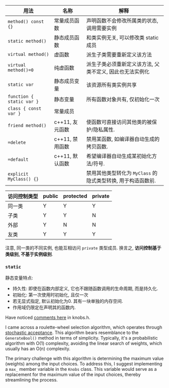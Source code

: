 | 用法                      | 名称            | 解释                                                         |
| ------------------------- | --------------- | ------------------------------------------------------------ |
| `method() const {}`       | 常量成员函数    | 声明函数不会修改所属类的状态, 调用需要实例                   |
| `static method()`         | 静态成员函数    | 和类实例无关, 可以修改类 static 成员                         |
| `virtual method()`        | 虚函数          | 派生子类需要重新定义该方法                                   |
| `virtual method()=0`      | 纯虚函数        | 派生子类必须重新定义该方法, 父类不定义, 因此也无法实例化     |
| `static var`              | 静态成员变量    | 该资源所有类实例共享                                         |
| `function { static var }` | 静态变量        | 所有函数对象共有, 仅初始化一次                               |
| `class { const var }`     | 常量成员        |                                                              |
| `friend method()`         | c++11, 友元函数 | 使函数可直接访问其他类的被保护/隐私属性.                     |
| `=delete`                 | c++11, 禁用函数 | 禁用某函数, 如编译器自动生成的拷贝函数.                      |
| `=default`                | c++11, 默认函数 | 希望编译器自动生成某初始化方法/符号.                         |
| `explicit MyClass() {}`   |                 | 禁用其他类型转化为 `MyClass` 的隐式类型转换, 用于构造函数前. |

| 访问控制类型   | public | protected | private |
| ------ | ------ | --------- | ------- |
| 同一类 | Y      | Y         | Y       |
| 子类   | Y      | Y         | N       |
| 外部 | Y      | N         | N       |
| 友类   | Y      | Y         | Y        |

注意, 同一类的不同实例, 也能互相访问 `private` 类型成员. 换言之, **访问控制基于类级别, 不基于实例级别**.

### `static`

静态变量特点:
- 持久性: 即使在函数内部定义, 它也不跟随函数调用的生命周期, 而是持久化.
- 初始化: 第一次使用时初始化, 且仅一次
- 若无显式指定, 默认初始化为0. 其有一块单独的内存空间.    
- 作用域仍限定在声明其的函数内.

Have noticed [comments here](https://github.com/google/fuzztest/blob/b6493feb2d06b5eff32723e23a0f5e5943d7b1bd/centipede/knobs.h#L151) in knobs.h.

I came across a roulette-wheel selection algorithm, which operates through [stochastic acceptance](http://lipowski.home.amu.edu.pl/homepage/roulette.html). This algorithm bears resemblance to the `GenerateBool()` method in terms of simplicity. Typically, it's a probabilistic algorithm with O(1) complexity, avoiding the linear search of weights, which usually has an O(n) complexity.

The primary challenge with this algorithm is determining the maximum value (weights) among the input choices. To address this, I suggest implementing a `max_` member variable in the `Knobs` class. This variable would serve as a replacement for the maximum value of the input choices, thereby streamlining the process.
